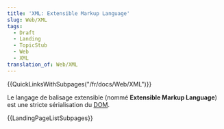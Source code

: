 ```yaml
---
title: 'XML: Extensible Markup Language'
slug: Web/XML
tags:
  - Draft
  - Landing
  - TopicStub
  - Web
  - XML
translation_of: Web/XML
---
```

{{QuickLinksWithSubpages("/fr/docs/Web/XML")}}

Le langage de balisage extensible (nommé **Extensible Markup Language**) est une stricte sérialisation du [DOM](/fr/docs/Web/API/Document_Object_Model).

{{LandingPageListSubpages}}
